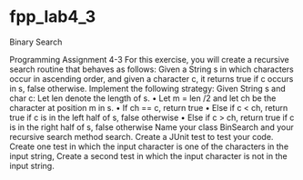 # fpp_lab4_3
Binary Search

Programming Assignment 4-3
For this exercise, you will create a recursive search routine that behaves as follows:
Given a String s in which characters occur in ascending order, and given a character c, it
returns true if c occurs in s, false otherwise.
Implement the following strategy: Given String s and char c: Let len denote the length
of s.
• Let m = len /2 and let ch be the character at position m in s.
• If ch == c, return true
• Else if c < ch, return true if c is in the left half of s, false otherwise
• Else if c > ch, return true if c is in the right half of s, false otherwise
Name your class BinSearch and your recursive search method search.
Create a JUnit test to test your code. Create one test in which the input character is one of
the characters in the input string, Create a second test in which the input character is not
in the input string.
